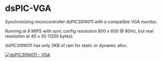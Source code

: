 # dsPIC-VGA

Synchronizing microcontroller dsPIC30f4011 with a compatible VGA monitor.

Running at 8 MIPS with sync config resolution 800 x 600 @ 60Hz, but real resolution at 40 x 30 (1200 bytes).

dsPIC30f4011 has only 2KB of ram for static or dynamic alloc.

[![dsPIC30f4011 - VGA](http://img.youtube.com/vi/eSnGxJaBXSk/0.jpg)](https://www.youtube.com/watch?v=eSnGxJaBXSk "dsPIC30f4011 - VGA")
